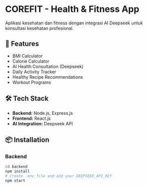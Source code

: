 # COREFIT - Health & Fitness App

Aplikasi kesehatan dan fitness dengan integrasi AI Deepseek untuk konsultasi kesehatan profesional.

## 🚀 Features
- BMI Calculator
- Calorie Calculator  
- AI Health Consultation (Deepseek)
- Daily Activity Tracker
- Healthy Recipe Recommendations
- Workout Programs

## 🛠️ Tech Stack
- **Backend:** Node.js, Express.js
- **Frontend:** React.js
- **AI Integration:** Deepseek API

## 📦 Installation

### Backend
```bash
cd backend
npm install
# Create .env file and add your DEEPSEEK_API_KEY
npm start
